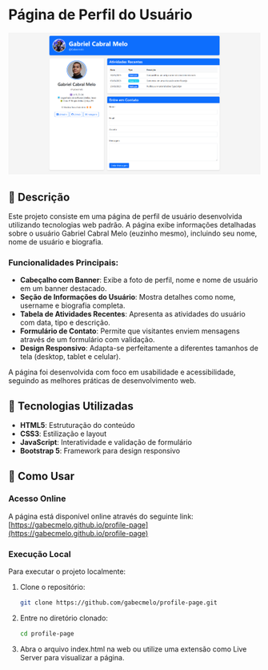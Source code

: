 # Página de Perfil do Usuário

![Página de Perfil](images/profile-page.png)

## 📝 Descrição

Este projeto consiste em uma página de perfil de usuário desenvolvida utilizando tecnologias web padrão. A página exibe informações detalhadas sobre o usuário Gabriel Cabral Melo (euzinho mesmo), incluindo seu nome, nome de usuário e biografia.

### Funcionalidades Principais:

- **Cabeçalho com Banner**: Exibe a foto de perfil, nome e nome de usuário em um banner destacado.
- **Seção de Informações do Usuário**: Mostra detalhes como nome, username e biografia completa.
- **Tabela de Atividades Recentes**: Apresenta as atividades do usuário com data, tipo e descrição.
- **Formulário de Contato**: Permite que visitantes enviem mensagens através de um formulário com validação.
- **Design Responsivo**: Adapta-se perfeitamente a diferentes tamanhos de tela (desktop, tablet e celular).

A página foi desenvolvida com foco em usabilidade e acessibilidade, seguindo as melhores práticas de desenvolvimento web.

## 🚀 Tecnologias Utilizadas

- **HTML5**: Estruturação do conteúdo
- **CSS3**: Estilização e layout
- **JavaScript**: Interatividade e validação de formulário
- **Bootstrap 5**: Framework para design responsivo

## 🔧 Como Usar

### Acesso Online

A página está disponível online através do seguinte link:
[https://gabecmelo.github.io/profile-page](https://gabecmelo.github.io/profile-page)

### Execução Local

Para executar o projeto localmente:

1. Clone o repositório:
   ```bash
   git clone https://github.com/gabecmelo/profile-page.git

2. Entre no diretório clonado:
   ```bash
   cd profile-page

3. Abra o arquivo index.html na web ou utilize uma extensão como Live Server para visualizar a página.